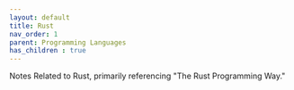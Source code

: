 ```yaml
---
layout: default
title: Rust
nav_order: 1
parent: Programming Languages
has_children : true
--- 
```

Notes Related to Rust, primarily referencing "The Rust Programming Way."